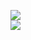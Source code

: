 [![](https://img.shields.io/badge/Made%20With-Github%20Spray-lightgrey.svg?style=for-the-badge&logo=github)](https://github.com/Annihil/github-spray#23971)  
[![](https://i.imgur.com/2DrTn0Z.gif)](https://github.com/Annihil/github-spray)